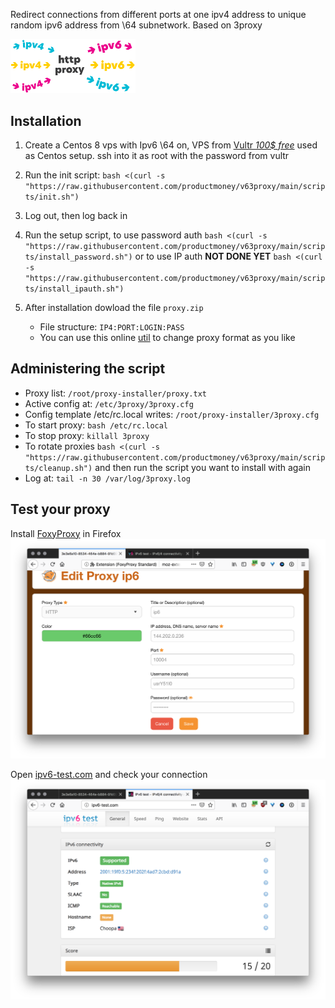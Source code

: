 Redirect connections from different ports at one ipv4 address to unique random ipv6 address from \64 subnetwork. Based on 3proxy

<img src="https://raw.githubusercontent.com/productmoney/v63proxy/main/img/cover.svg" width="200">

## Installation

1. Create a Centos 8 vps with Ipv6 \64 on, VPS from [Vultr *100$ free*](https://www.vultr.com/?ref=8815005-6G) used as Centos setup. ssh into it as root with the password from vultr

2. Run the init script: `bash <(curl -s "https://raw.githubusercontent.com/productmoney/v63proxy/main/scripts/init.sh")`

3. Log out, then log back in

4. Run the setup script, to use password auth `bash <(curl -s "https://raw.githubusercontent.com/productmoney/v63proxy/main/scripts/install_password.sh")` or to use IP auth **NOT DONE YET** `bash <(curl -s "https://raw.githubusercontent.com/productmoney/v63proxy/main/scripts/install_ipauth.sh")`

5. After installation dowload the file `proxy.zip`
   * File structure: `IP4:PORT:LOGIN:PASS`
   * You can use this online [util](http://buyproxies.org/panel/format.php
) to change proxy format as you like

## Administering the script
* Proxy list: `/root/proxy-installer/proxy.txt`
* Active config at: `/etc/3proxy/3proxy.cfg`
* Config template /etc/rc.local writes: `/root/proxy-installer/3proxy.cfg`
* To start proxy: `bash /etc/rc.local`
* To stop proxy: `killall 3proxy`
* To rotate proxies `bash <(curl -s "https://raw.githubusercontent.com/productmoney/v63proxy/main/scripts/cleanup.sh")` and then run the script you want to install with again
* Log at: `tail -n 30 /var/log/3proxy.log`

## Test your proxy

Install [FoxyProxy](https://addons.mozilla.org/en-US/firefox/addon/foxyproxy-standard/) in Firefox
![Foxy](img/foxyproxy.png)

Open [ipv6-test.com](http://ipv6-test.com/) and check your connection
![check ip](img/check_ip.png)
